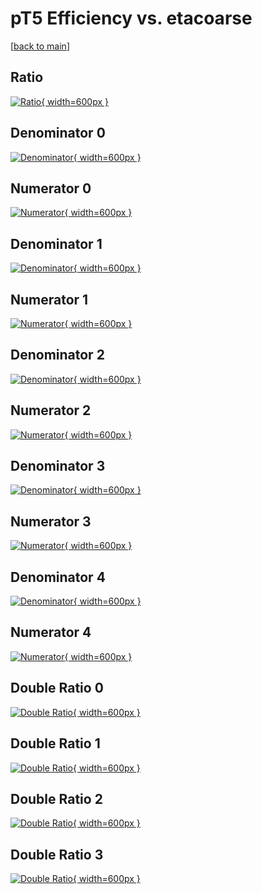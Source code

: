 # pT5 Efficiency vs. etacoarse

[[back to main](./)]



## Ratio

[![Ratio](../mtv/var/pT5_xtr_0_-1_eff_etacoarse.png){ width=600px }](../mtv/var/pT5_xtr_0_-1_eff_etacoarse.pdf)

## Denominator 0

[![Denominator](../mtv/den/pT5_xtr_0_-1_eff_etacoarse_den0.png){ width=600px }](../mtv/den/pT5_xtr_0_-1_eff_etacoarse_den0.pdf)

## Numerator 0

[![Numerator](../mtv/num/pT5_xtr_0_-1_eff_etacoarse_num0.png){ width=600px }](../mtv/num/pT5_xtr_0_-1_eff_etacoarse_num0.pdf)

## Denominator 1

[![Denominator](../mtv/den/pT5_xtr_0_-1_eff_etacoarse_den1.png){ width=600px }](../mtv/den/pT5_xtr_0_-1_eff_etacoarse_den1.pdf)

## Numerator 1

[![Numerator](../mtv/num/pT5_xtr_0_-1_eff_etacoarse_num1.png){ width=600px }](../mtv/num/pT5_xtr_0_-1_eff_etacoarse_num1.pdf)

## Denominator 2

[![Denominator](../mtv/den/pT5_xtr_0_-1_eff_etacoarse_den2.png){ width=600px }](../mtv/den/pT5_xtr_0_-1_eff_etacoarse_den2.pdf)

## Numerator 2

[![Numerator](../mtv/num/pT5_xtr_0_-1_eff_etacoarse_num2.png){ width=600px }](../mtv/num/pT5_xtr_0_-1_eff_etacoarse_num2.pdf)

## Denominator 3

[![Denominator](../mtv/den/pT5_xtr_0_-1_eff_etacoarse_den3.png){ width=600px }](../mtv/den/pT5_xtr_0_-1_eff_etacoarse_den3.pdf)

## Numerator 3

[![Numerator](../mtv/num/pT5_xtr_0_-1_eff_etacoarse_num3.png){ width=600px }](../mtv/num/pT5_xtr_0_-1_eff_etacoarse_num3.pdf)

## Denominator 4

[![Denominator](../mtv/den/pT5_xtr_0_-1_eff_etacoarse_den4.png){ width=600px }](../mtv/den/pT5_xtr_0_-1_eff_etacoarse_den4.pdf)

## Numerator 4

[![Numerator](../mtv/num/pT5_xtr_0_-1_eff_etacoarse_num4.png){ width=600px }](../mtv/num/pT5_xtr_0_-1_eff_etacoarse_num4.pdf)

## Double Ratio 0

[![Double Ratio](../mtv/ratio/pT5_xtr_0_-1_eff_etacoarse_ratio0.png){ width=600px }](../mtv/ratio/pT5_xtr_0_-1_eff_etacoarse_ratio0.pdf)

## Double Ratio 1

[![Double Ratio](../mtv/ratio/pT5_xtr_0_-1_eff_etacoarse_ratio1.png){ width=600px }](../mtv/ratio/pT5_xtr_0_-1_eff_etacoarse_ratio1.pdf)

## Double Ratio 2

[![Double Ratio](../mtv/ratio/pT5_xtr_0_-1_eff_etacoarse_ratio2.png){ width=600px }](../mtv/ratio/pT5_xtr_0_-1_eff_etacoarse_ratio2.pdf)

## Double Ratio 3

[![Double Ratio](../mtv/ratio/pT5_xtr_0_-1_eff_etacoarse_ratio3.png){ width=600px }](../mtv/ratio/pT5_xtr_0_-1_eff_etacoarse_ratio3.pdf)


